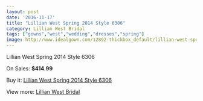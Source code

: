 ```yaml
---
layout: post
date: '2016-11-17'
title: "Lillian West Spring 2014 Style 6306"
category: Lillian West Bridal
tags: ["gowns","west","wedding","dresses","spring"]
image: http://www.idealgown.com/12892-thickbox_default/lillian-west-spring-2014-style-6306.jpg
---
```

Lillian West Spring 2014 Style 6306

On Sales: **$414.99**
<a href="https://www.idealgown.com/en/lillian-west-bridal/5194-lillian-west-spring-2014-style-6306.html"><amp-img layout="responsive" width="600" height="600" src="//www.idealgown.com/12892-thickbox_default/lillian-west-spring-2014-style-6306.jpg" alt="Lillian West Spring 2014 Style 6306 0" /></a>
<a href="https://www.idealgown.com/en/lillian-west-bridal/5194-lillian-west-spring-2014-style-6306.html"><amp-img layout="responsive" width="600" height="600" src="//www.idealgown.com/12891-thickbox_default/lillian-west-spring-2014-style-6306.jpg" alt="Lillian West Spring 2014 Style 6306 1" /></a>
<a href="https://www.idealgown.com/en/lillian-west-bridal/5194-lillian-west-spring-2014-style-6306.html"><amp-img layout="responsive" width="600" height="600" src="//www.idealgown.com/12890-thickbox_default/lillian-west-spring-2014-style-6306.jpg" alt="Lillian West Spring 2014 Style 6306 2" /></a>
<a href="https://www.idealgown.com/en/lillian-west-bridal/5194-lillian-west-spring-2014-style-6306.html"><amp-img layout="responsive" width="600" height="600" src="//www.idealgown.com/12889-thickbox_default/lillian-west-spring-2014-style-6306.jpg" alt="Lillian West Spring 2014 Style 6306 3" /></a>

Buy it: [Lillian West Spring 2014 Style 6306](https://www.idealgown.com/en/lillian-west-bridal/5194-lillian-west-spring-2014-style-6306.html "Lillian West Spring 2014 Style 6306")

View more: [Lillian West Bridal](https://www.idealgown.com/en/70-lillian-west-bridal "Lillian West Bridal")